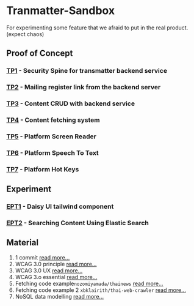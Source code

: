 # Tranmatter-Sandbox
For experimenting some feature that we afraid to put in the real product. (expect chaos)

## Proof of Concept

### [TP1](https://github.com/Transmatter/Transmatter-security-demo) - Security Spine for transmatter backend service
### [TP2](https://github.com/Transmatter/Transmatter-Mailing-Link) - Mailing register link from the backend server
### [TP3](https://github.com/Transmatter/Transmatter_Content_POC) - Content CRUD with backend service
### [TP4](https://github.com/Transmatter/Transmatter_fetching_data) - Content fetching system
### [TP5]() - Platform Screen Reader
### [TP6]() - Platform Speech To Text
### [TP7]() - Platform Hot Keys

## Experiment
### [EPT1](https://github.com/Transmatter/Transmatter-experiment-daisyUI) - Daisy UI tailwind component
### [EPT2](https://github.com/Transmatter/Transmatter_Content_Elastic_Search) - Searching Content Using Elastic Search

## Material
  1. 1 commit [read more...](https://cmu.to/kkrC3)
  2. WCAG 3.0 principle [read more...](https://www.w3.org/TR/wcag-3.0/)
  3. WCAG 3.0 UX [read more...](https://uxdesign.cc/wcag-3-0-what-you-need-to-know-about-the-future-of-accessibility-standards-2e1f6374f2c7)
  4. WCAG 3.o essential [read more...](https://www.accessi.org/blog/wcag-3-0-what-to-expect/)
  5. Fetching code example`nozomiyamada/thainews` [read more...](https://github.com/nozomiyamada/thainews)
  6. Fetching code example 2 `xbklairith/thai-web-crawler` [read more...](https://github.com/xbklairith/thai-web-crawler)
  7. NoSQL data modelling [read more...](https://medium.com/skilllane/mongo-db-%E0%B8%AD%E0%B8%A2%E0%B9%88%E0%B8%B2%E0%B8%87%E0%B9%82%E0%B8%9B%E0%B8%A3-%E0%B8%95%E0%B8%AD%E0%B8%99-data-model-design-458b2478c1e9)
